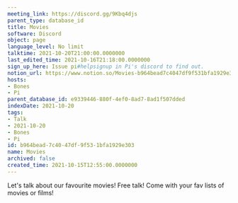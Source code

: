 ```yaml
---
meeting_link: https://discord.gg/9Kbq4djs
parent_type: database_id
title: Movies
software: Discord
object: page
language_level: No limit
talktime: 2021-10-20T21:00:00.0000000
last_edited_time: 2021-10-16T21:18:00.0000000
sign_up_here: Issue pi#helpsignup in Pi's discord to find out.
notion_url: https://www.notion.so/Movies-b964bead7c4047df9f531bfa1929e303
hosts:
- Bones
- Pi
parent_database_id: e9339446-880f-4ef0-8ad7-8ad1f507dded
indexDate: 2021-10-20
tags:
- Talk
- 2021-10-20
- Bones
- Pi
id: b964bead-7c40-47df-9f53-1bfa1929e303
name: Movies
archived: false
created_time: 2021-10-15T12:55:00.0000000
---
```


Let's talk about our favourite movies!
Free talk! Come with your fav lists of movies or films!


